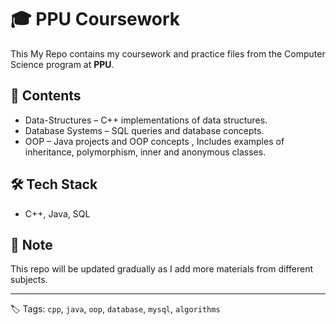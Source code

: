 # 🎓 PPU Coursework

This My Repo contains my coursework and practice files from the Computer Science program at **PPU**.

## 📂 Contents

- Data-Structures – C++ implementations of data structures.
- Database Systems – SQL queries and database concepts.
- OOP – Java projects and OOP concepts , Includes examples of inheritance, polymorphism, inner and anonymous classes.

## 🛠 Tech Stack

- C++, Java, SQL

## 📌 Note

This repo will be updated gradually as I add more materials from different subjects.

---
🏷️ Tags: `cpp`, `java`, `oop`, `database`, `mysql`, `algorithms`
